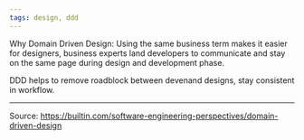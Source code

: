 ```yaml
---
tags: design, ddd
---
```


Why Domain Driven Design: Using the same business term makes it easier for designers, business experts land developers to communicate and stay on the same page during design and development phase. 

DDD helps to remove roadblock between devenand designs, stay consistent in workflow.

---
Source: https://builtin.com/software-engineering-perspectives/domain-driven-design